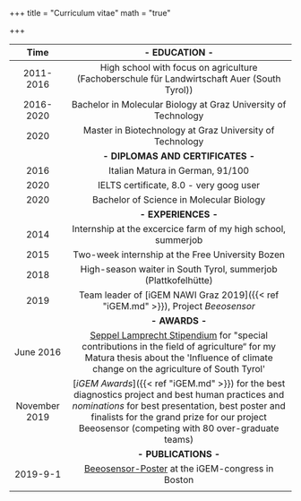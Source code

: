 +++
title = "Curriculum vitae"
math = "true"

+++

| Time | - EDUCATION - |
| :----:  | :-------------: |
| 2011-2016 | High school with focus on agriculture (Fachoberschule für Landwirtschaft Auer (South Tyrol))|
| 2016-2020 | Bachelor in Molecular Biology at Graz University of Technology |
| 2020 | Master in Biotechnology at Graz University of Technology |
|  | **- DIPLOMAS AND CERTIFICATES -** |
| 2016 | Italian Matura in German, 91/100 |
| 2020 | IELTS certificate, 8.0 - very goog user |
| 2020 | Bachelor of Science in Molecular Biology |
|  | **- EXPERIENCES -** |
| 2014 | Internship at the excercice farm of my high school, summerjob |
| 2015 | Two-week internship at the Free University Bozen |
| 2018 | High-season waiter in South Tyrol, summerjob (Plattkofelhütte) |
| 2019 | Team leader of [iGEM NAWI Graz 2019]({{< ref "iGEM.md" >}}), Project _Beeosensor_ |
|  | **- AWARDS -** |
| June 2016  | [Seppel Lamprecht Stipendium](https://www.ofl-auer.it/unterricht/projekte/seppl-lamprecht-stipendium/stipendium.html?L=0) for "special contributions in the field of agriculture“ for my Matura thesis about the 'Influence of climate change on the agriculture of South Tyrol' |
| November 2019 | [*iGEM Awards*]({{< ref "iGEM.md" >}}) for the best diagnostics project and best human practices and *nominations* for best presentation, best poster and finalists for the grand prize for our project Beeosensor (competing with 80 over-graduate teams) |
|  | **- PUBLICATIONS -** |
| 2019-9-1 | [Beeosensor-Poster]('https://www.researchgate.net/publication/339687349_Beeosensor_2019') at the iGEM-congress in Boston |
|    |    |